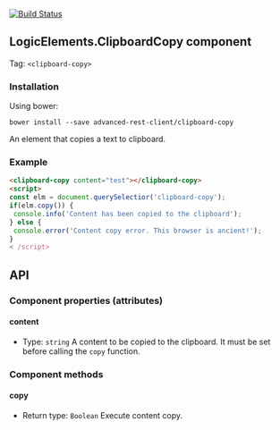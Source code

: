 [![Build Status](https://travis-ci.org/advanced-rest-client/clipboard-copy.svg?branch=stage)](https://travis-ci.org/advanced-rest-client/clipboard-copy)

## LogicElements.ClipboardCopy component
Tag: `<clipboard-copy>`

### Installation
Using bower:
```
bower install --save advanced-rest-client/clipboard-copy
```

An element that copies a text to clipboard.

### Example

```html
<clipboard-copy content="test"></clipboard-copy>
<script>
const elm = document.querySelectior('clipboard-copy');
if(elm.copy()) {
 console.info('Content has been copied to the clipboard');
} else {
 console.error('Content copy error. This browser is ancient!');
}
< /script>
```

## API
### Component properties (attributes)

#### content
- Type: `string`
A content to be copied to the clipboard.
It must be set before calling the `copy` function.


### Component methods

#### copy
- Return type: `Boolean`
Execute content copy.

